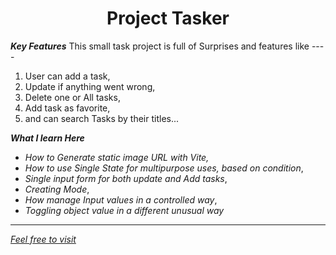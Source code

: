 <p>
    <a>
    <h1 align="center">Project Tasker</h1>
    </a>
</p>

***Key Features***
This small task project is full of Surprises and features like ----
1. User can add a task,
2. Update if anything went wrong, 
3. Delete one or All tasks,
4. Add task as favorite,
5. and can search Tasks by their titles...






***What I learn Here***
 - *How to Generate static image  URL with Vite,*
 - *How to  use Single State for multipurpose uses, based on condition*,
 - *Single input form for both update and Add tasks*,
 - *Creating Mode*,
 - *How manage Input values in a controlled way*,
 - *Toggling object value in a different unusual way*


***
[_Feel free to visit_](https://taskerappwithlws.netlify.app/)

